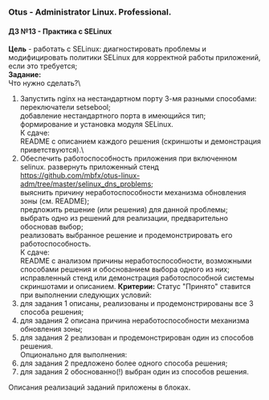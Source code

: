 ### **Otus - Administrator Linux. Professional.**  
#### **ДЗ №13 - Практика с SELinux**  
**Цель** - работать с SELinux: диагностировать проблемы и модифицировать политики SELinux для корректной работы приложений, если это требуется;\
**Задание:**\
Что нужно сделать?\
1) Запустить nginx на нестандартном порту 3-мя разными способами:\
   переключатели setsebool;\
   добавление нестандартного порта в имеющийся тип;\
   формирование и установка модуля SELinux.\
   К сдаче:\
   README с описанием каждого решения (скриншоты и демонстрация приветствуются).\
2) Обеспечить работоспособность приложения при включенном selinux.
   развернуть приложенный стенд https://github.com/mbfx/otus-linux-adm/tree/master/selinux_dns_problems; \
   выяснить причину неработоспособности механизма обновления зоны (см. README);\
   предложить решение (или решения) для данной проблемы;\
   выбрать одно из решений для реализации, предварительно обосновав выбор;\
   реализовать выбранное решение и продемонстрировать его работоспособность.\
   К сдаче:\
   README с анализом причины неработоспособности, возможными способами решения и обоснованием выбора одного из них;\
   исправленный стенд или демонстрация работоспособной системы скриншотами и описанием.
**Критерии:**
Статус "Принято" ставится при выполнении следующих условий:
1) для задания 1 описаны, реализованы и продемонстрированы все 3 способа решения;
2) для задания 2 описана причина неработоспособности механизма обновления зоны;
3) для задания 2 реализован и продемонстрирован один из способов решения.
\
Опционально для выполнения:
1) для задания 2 предложено более одного способа решения;
2) для задания 2 обоснованно(!) выбран один из способов решения.

Описания реализаций заданий приложены в блоках.

